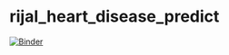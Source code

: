 # rijal_heart_disease_predict



[![Binder](https://mybinder.org/badge_logo.svg)](https://mybinder.org/v2/gh/Brijal977/rijal_heart_disease_predict/master?labpath=Am_i_heart_Healthy.ipynb)
